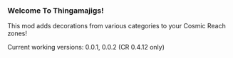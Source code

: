 ### Welcome To Thingamajigs!

This mod adds decorations from various categories to your Cosmic Reach zones!

Current working versions: 0.0.1, 0.0.2 (CR 0.4.12 only)
